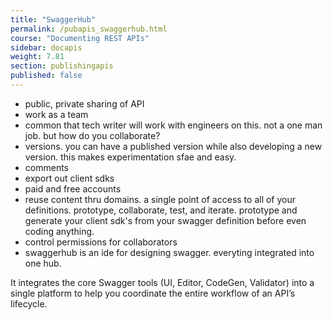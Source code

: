 ```yaml
---
title: "SwaggerHub"
permalink: /pubapis_swaggerhub.html
course: "Documenting REST APIs"
sidebar: docapis
weight: 7.81
section: publishingapis
published: false
---
```


- public, private sharing of API
- work as a team
- common that tech writer will work with engineers on this. not a one man job. but how do you collaborate?
- versions. you can have a published version while also developing a new version. this makes experimentation sfae and easy.
- comments
- export out client sdks
- paid and free accounts
- reuse content thru domains. a single point of access to all of your definitions.
prototype, collaborate, test, and iterate.
prototype and generate your client sdk's from your swagger definition before even coding anything.
- control permissions for collaborators
- swaggerhub is an ide for designing swagger. everyting integrated into one hub.

 It integrates the core Swagger tools (UI, Editor, CodeGen, Validator) into a single platform to help you coordinate the entire workflow of an API’s lifecycle.
